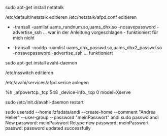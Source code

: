 
sudo apt-get install netatalk

/etc/default/netatalk editieren
/etc/netatalk/afpd.conf editieren

- -transall -uamlist uams_randnum.so,uams_dhx.so -nosavepassword -advertise_ssh
... war in der Anleitung vorgeschlagen - funktioniert für mich nicht

- -transall -noddp -uamlist uams_dhx_passwd.so,uams_dhx2_passwd.so -nosavepassword  -advertise_ssh
... funktioniert

sudo apt-get install avahi-daemon

/etc/nsswitch editieren

/etc/avahi/services/afpd.serice anlegen

<?xml version="1.0" standalone='no'?><!--*-nxml-*-->
<!DOCTYPE service-group SYSTEM "avahi-service.dtd">
<service-group>
<name replace-wildcards="yes">%h</name>
<service>
<type>_afpovertcp._tcp</type>
<port>548</port>
</service>
<service>
<type>_device-info._tcp</type>
<port>0</port>
<txt-record>model=Xserve</txt-record>
</service>
</service-group>

sudo /etc/init.d/avahi-daemon restart


sudo useradd --home /zfsdata/andi       --create-home       --comment "Andrea Heller"       --user-group       --password "meinPasswort"       andi
sudo passwd andi
New password: meinPasswort
Retype new password: meinPasswort
passwd: password updated successfully
